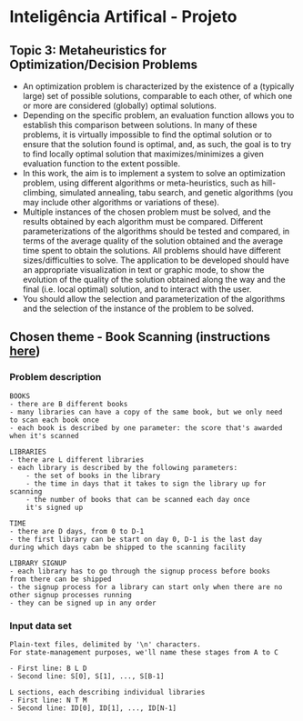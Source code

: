 # Inteligência Artifical - Projeto

## Topic 3: Metaheuristics for Optimization/Decision Problems
- An optimization problem is characterized by the existence of a (typically large) set of possible solutions, comparable to each other, of which one or more are considered (globally) optimal solutions.
- Depending on the specific problem, an evaluation function allows you to establish this comparison between solutions. In many of these problems, it is virtually impossible to find the optimal solution or to ensure that the solution found is optimal, and, as such, the goal is to try to find  locally optimal solution that maximizes/minimizes a given evaluation function to the extent possible.
- In this work, the aim is to implement a system to solve an optimization problem, using different algorithms or meta-heuristics, such as hill-climbing, simulated annealing, tabu search, and genetic algorithms (you may include other algorithms or variations of these). 
- Multiple instances of the chosen problem must be solved, and the results obtained by each algorithm must be compared. Different parameterizations of the algorithms should be tested and compared, in terms of the average quality of the solution obtained and the average time spent to obtain the solutions. All problems should have different sizes/difficulties to solve. The application to be developed should have an appropriate visualization in text or graphic mode, to show the evolution of the quality of the solution obtained along the way and the final (i.e. local optimal) solution, and to interact with the user.
- You should allow the selection and parameterization of the algorithms and the selection of the instance of the problem to be solved.

## Chosen theme - Book Scanning (instructions [here](./instructions.pdf))


### Problem description
```
BOOKS
- there are B different books
- many libraries can have a copy of the same book, but we only need
to scan each book once
- each book is described by one parameter: the score that's awarded 
when it's scanned

LIBRARIES
- there are L different libraries
- each library is described by the following parameters:
    - the set of books in the library
    - the time in days that it takes to sign the library up for scanning
    - the number of books that can be scanned each day once 
    it's signed up

TIME 
- there are D days, from 0 to D-1
- the first library can be start on day 0, D-1 is the last day
during which days cabn be shipped to the scanning facility

LIBRARY SIGNUP
- each library has to go through the signup process before books 
from there can be shipped
- the signup process for a library can start only when there are no 
other signup processes running
- they can be signed up in any order
```

### Input data set
```
Plain-text files, delimited by '\n' characters.
For state-management purposes, we'll name these stages from A to C

- First line: B L D
- Second line: S[0], S[1], ..., S[B-1]

L sections, each describing individual libraries
- First line: N T M
- Second line: ID[0], ID[1], ..., ID[N-1]
```